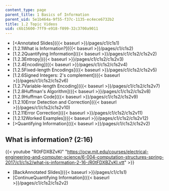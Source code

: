 ```yaml
---
content_type: page
parent_title: 1 Basics of Information
parent_uid: 5e1b464a-9f55-f37c-1135-ec4ece6732b2
title: 1.2 Topic Videos
uid: c6b15600-7ff9-e918-f099-32c3700a9011
---
```


*   [<Annotated Slides]({{< baseurl >}}/pages/c1/c1s1)
*   [1.2.1What is Information?]({{< baseurl >}}/pages/c1/c1s2)
*   [1.2.2Quantifying Information]({{< baseurl >}}/pages/c1/c1s2/c1s2v2)
*   [1.2.3Entropy]({{< baseurl >}}/pages/c1/c1s2/c1s2v3)
*   [1.2.4Encoding]({{< baseurl >}}/pages/c1/c1s2/c1s2v4)
*   [1.2.5Fixed-length Encodings]({{< baseurl >}}/pages/c1/c1s2/c1s2v5)
*   [1.2.6Signed Integers: 2's complement]({{< baseurl >}}/pages/c1/c1s2/c1s2v6)
*   [1.2.7Variable-length Encoding]({{< baseurl >}}/pages/c1/c1s2/c1s2v7)
*   [1.2.8Huffman's Algorithm]({{< baseurl >}}/pages/c1/c1s2/c1s2v8)
*   [1.2.9Huffman Code]({{< baseurl >}}/pages/c1/c1s2/c1s2v9)
*   [1.2.10Error Detection and Correction]({{< baseurl >}}/pages/c1/c1s2/c1s2v10)
*   [1.2.11Error Correction]({{< baseurl >}}/pages/c1/c1s2/c1s2v11)
*   [1.2.12Worked Examples]({{< baseurl >}}/pages/c1/c1s2/c1s2v12)
*   [\>Quantifying Information]({{< baseurl >}}/pages/c1/c1s2/c1s2v2)

What is information? (2:16)
---------------------------

{{< youtube "R0tFDXBZvKI" "https://ocw.mit.edu/courses/electrical-engineering-and-computer-science/6-004-computation-structures-spring-2017/c1/c1s2/what-is-information-2-16-/R0tFDXBZvKI.vtt" >}}

*   [BackAnnotated Slides]({{< baseurl >}}/pages/c1/c1s1)
*   [ContinueQuantifying Information]({{< baseurl >}}/pages/c1/c1s2/c1s2v2)